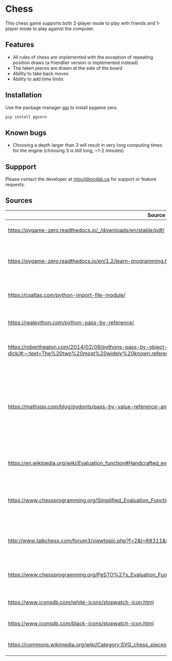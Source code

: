 # Chess
This chess game supports both 2-player mode to play with friends and 1-player mode to play against the computer.

## Features
- All rules of chess are implemented with the exception of repeating position draws (a friendlier version is implemented instead)
- The taken pieces are drawn at the side of the board
- Ability to take back moves
- Ability to add time limits

## Installation
Use the package manager [pip](https://pip.pypa.io/en/stable/) to install pygame zero.
```bash
pip install pgzero
```
## Known bugs
- Choosing a depth larger than 3 will result in very long computing times for the engine (choosing 3 is still long, ~1-2 minutes)

## Suppport
Please contact the developer at mlou1@ocdsb.ca for support or feature requests.

## Sources
|Source      |Description  |
|------------|-------------|
|https://pygame-zero.readthedocs.io/_/downloads/en/stable/pdf/|Learning pygame zero basics|
|https://pygame-zero.readthedocs.io/en/1.2/learn-programming.html|Learning how to use variables in the pygame zero framework|
|https://csatlas.com/python-import-file-module/|Importing and multiple files|
|https://realpython.com/python-pass-by-reference/|Python function parameter passing|
|https://robertheaton.com/2014/02/09/pythons-pass-by-object-reference-as-explained-by-philip-k-dick/#:~:text=The%20two%20most%20widely%20known,references%20are%20passed%20by%20value.%E2%80%9D|Python function parameter passing|
|https://mathspp.com/blog/pydonts/pass-by-value-reference-and-assignment|This one is a better explanation of mutable vs immutable and function parameter passing, more details and background|
|https://en.wikipedia.org/wiki/Evaluation_function#Handcrafted_evaluation_functions|Strategies to make a chess engine|
|https://www.chessprogramming.org/Simplified_Evaluation_Function|Basic values and ideas for piece-square table based evaluation|
|http://www.talkchess.com/forum3/viewtopic.php?f=2&t=68311&start=19|The data used for tables and piece values|
|https://www.chessprogramming.org/PeSTO%27s_Evaluation_Function|Logic and pseudo code on how to use the tables|
|https://www.iconsdb.com/white-icons/stopwatch-icon.html|Image for stopwatch (white)|
|https://www.iconsdb.com/black-icons/stopwatch-icon.html|Image for stopwatch (black)|
|https://commons.wikimedia.org/wiki/Category:SVG_chess_pieces|Image for chess pieces|